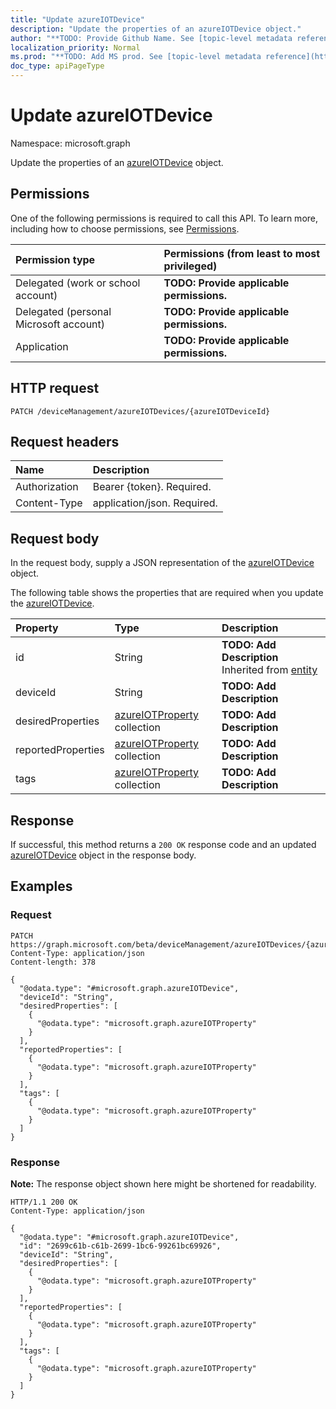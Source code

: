 ```yaml
---
title: "Update azureIOTDevice"
description: "Update the properties of an azureIOTDevice object."
author: "**TODO: Provide Github Name. See [topic-level metadata reference](https://msgo.azurewebsites.net/add/document/guidelines/metadata.html#topic-level-metadata)**"
localization_priority: Normal
ms.prod: "**TODO: Add MS prod. See [topic-level metadata reference](https://msgo.azurewebsites.net/add/document/guidelines/metadata.html#topic-level-metadata)**"
doc_type: apiPageType
---
```


# Update azureIOTDevice
Namespace: microsoft.graph

Update the properties of an [azureIOTDevice](../resources/intune-azureiotdevice.md) object.

## Permissions
One of the following permissions is required to call this API. To learn more, including how to choose permissions, see [Permissions](/graph/permissions-reference).

|Permission type|Permissions (from least to most privileged)|
|:---|:---|
|Delegated (work or school account)|**TODO: Provide applicable permissions.**|
|Delegated (personal Microsoft account)|**TODO: Provide applicable permissions.**|
|Application|**TODO: Provide applicable permissions.**|

## HTTP request

<!-- {
  "blockType": "ignored"
}
-->
``` http
PATCH /deviceManagement/azureIOTDevices/{azureIOTDeviceId}
```

## Request headers
|Name|Description|
|:---|:---|
|Authorization|Bearer {token}. Required.|
|Content-Type|application/json. Required.|

## Request body
In the request body, supply a JSON representation of the [azureIOTDevice](../resources/intune-azureiotdevice.md) object.

The following table shows the properties that are required when you update the [azureIOTDevice](../resources/intune-azureiotdevice.md).

|Property|Type|Description|
|:---|:---|:---|
|id|String|**TODO: Add Description** Inherited from [entity](../resources/entity.md)|
|deviceId|String|**TODO: Add Description**|
|desiredProperties|[azureIOTProperty](../resources/intune-azureiotproperty.md) collection|**TODO: Add Description**|
|reportedProperties|[azureIOTProperty](../resources/intune-azureiotproperty.md) collection|**TODO: Add Description**|
|tags|[azureIOTProperty](../resources/intune-azureiotproperty.md) collection|**TODO: Add Description**|



## Response

If successful, this method returns a `200 OK` response code and an updated [azureIOTDevice](../resources/intune-azureiotdevice.md) object in the response body.

## Examples

### Request
<!-- {
  "blockType": "request",
  "name": "update_azureiotdevice"
}
-->
``` http
PATCH https://graph.microsoft.com/beta/deviceManagement/azureIOTDevices/{azureIOTDeviceId}
Content-Type: application/json
Content-length: 378

{
  "@odata.type": "#microsoft.graph.azureIOTDevice",
  "deviceId": "String",
  "desiredProperties": [
    {
      "@odata.type": "microsoft.graph.azureIOTProperty"
    }
  ],
  "reportedProperties": [
    {
      "@odata.type": "microsoft.graph.azureIOTProperty"
    }
  ],
  "tags": [
    {
      "@odata.type": "microsoft.graph.azureIOTProperty"
    }
  ]
}
```


### Response
**Note:** The response object shown here might be shortened for readability.
<!-- {
  "blockType": "response",
  "truncated": true
}
-->
``` http
HTTP/1.1 200 OK
Content-Type: application/json

{
  "@odata.type": "#microsoft.graph.azureIOTDevice",
  "id": "2699c61b-c61b-2699-1bc6-99261bc69926",
  "deviceId": "String",
  "desiredProperties": [
    {
      "@odata.type": "microsoft.graph.azureIOTProperty"
    }
  ],
  "reportedProperties": [
    {
      "@odata.type": "microsoft.graph.azureIOTProperty"
    }
  ],
  "tags": [
    {
      "@odata.type": "microsoft.graph.azureIOTProperty"
    }
  ]
}
```


